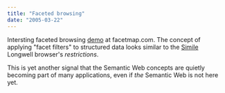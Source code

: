 ```yaml
---
title: "Faceted browsing"
date: "2005-03-22"
---
```


Intersting faceted browsing [demo](http://facetmap.com/browse) at facetmap.com. The concept of applying "facet filters" to structured data looks similar to the [Simile](http://simile.mit.edu) Longwell browser's _restrictions_.

This is yet another signal that the Semantic Web concepts are quietly becoming part of many applications, even if _the_ Semantic Web is not here yet.
